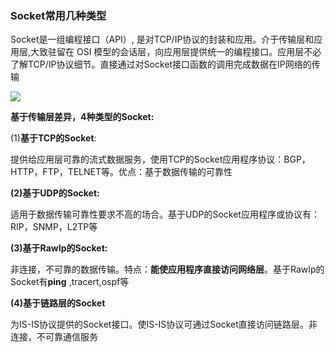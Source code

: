 ### Socket常用几种类型

Socket是一组编程接口（API）, 是对TCP/IP协议的封装和应用。介于传输层和应用层,大致驻留在 OSI 模型的会话层，向应用层提供统一的编程接口。应用层不必了解TCP/IP协议细节。直接通过对Socket接口函数的调用完成数据在IP网络的传输

![](http://oklbfi1yj.bkt.clouddn.com/Socket%E5%B8%B8%E7%94%A8%E5%87%A0%E7%A7%8D%E7%B1%BB%E5%9E%8B/1.PNG)

**基于传输层差异，4种类型的Socket:**


(1)**基于TCP的Socket**:

​		提供给应用层可靠的流式数据服务，使用TCP的Socket应用程序协议：BGP，HTTP，FTP，TELNET等。优点：基于数据传输的可靠性

**(2)基于UDP的Socket:**

​		适用于数据传输可靠性要求不高的场合。基于UDP的Socket应用程序或协议有：RIP，SNMP，L2TP等

**(3)基于RawIp的Socket:**

​		非连接，不可靠的数据传输。特点：**能使应用程序直接访问网络层**。基于RawIp的Socket有**ping** ,tracert,ospf等

**(4)基于链路层的Socket**

​		为IS-IS协议提供的Socket接口。使IS-IS协议可通过Socket直接访问链路层。非连接，不可靠通信服务





